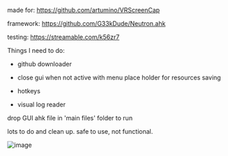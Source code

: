 made for: https://github.com/artumino/VRScreenCap

framework: https://github.com/G33kDude/Neutron.ahk

testing: https://streamable.com/k56zr7

Things I need to do:

- github downloader

- close gui when not active with menu place holder for resources saving

- hotkeys

- visual log reader

drop GUI ahk file in  'main files' folder to run

lots to do and clean up. safe to use, not functional. 

![image](https://user-images.githubusercontent.com/98753696/184539503-bb4f8315-d38c-4668-a67c-45619350d7be.png)
